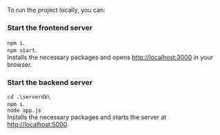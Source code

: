 To run the project locally, you can:

### Start the frontend server

`npm i`.\
`npm start`.\
Installs the necessary packages and opens [http://localhost:3000](http://localhost:3000) in your browser.

### Start the backend server

`cd .\serverdb\`\
`npm i`.\
`node app.js`\
Installs the necessary packages and starts the server at [http://localhost:5000](http://localhost:5000).